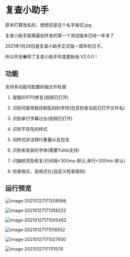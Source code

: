 # 复查小助手
原本打算改名的，想想还是这个名字亲切.jpg

复查小助手距离最初开发的第一个测试版本已经一年多了

2021年1月29日是复查小助手正式版一周年的日子。

所以开发~~重写~~了复查小助手年度更新版 V2.0.0！



## 功能

支持多功能可配置的轴文件检查

1. 智能60FPS修复(视频已打开)

2. 识别可能导致压制乱码的字符(包含检查当前已打开文件名)

3. 识别单行字幕过长(视频已打开)

4. 识别不存在的样式

5. 同样式非注释行重叠以及包含

6. 识别未安装的字体(需要Yutils支持)

7. 闪轴检测及修复(行间隔<300ms-默认,单行<300ms-默认)

8. 检查格式，及格式化(自定义检查规则)







## 运行预览

![image-20210127171208596](C:\Users\11408\AppData\Roaming\Typora\typora-user-images\image-20210127171208596.png)

![image-20210127171358222](C:\Users\11408\AppData\Roaming\Typora\typora-user-images\image-20210127171358222.png)

![image-20210127171005462](C:\Users\11408\AppData\Roaming\Typora\typora-user-images\image-20210127171005462.png)

![image-20210127171016552](C:\Users\11408\AppData\Roaming\Typora\typora-user-images\image-20210127171016552.png)

![image-20210127171027930](C:\Users\11408\AppData\Roaming\Typora\typora-user-images\image-20210127171027930.png)

![image-20210127171111576](C:\Users\11408\AppData\Roaming\Typora\typora-user-images\image-20210127171111576.png)

